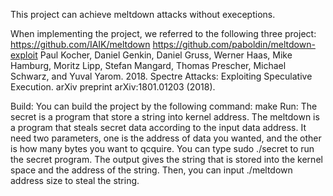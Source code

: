 This project can achieve meltdown attacks without execeptions.

When implementing the project, we referred to the following three project:
https://github.com/IAIK/meltdown
https://github.com/paboldin/meltdown-exploit
Paul Kocher, Daniel Genkin, Daniel Gruss, Werner Haas, Mike Hamburg, Moritz Lipp, Stefan Mangard, Thomas Prescher, Michael Schwarz, and Yuval Yarom. 2018. Spectre Attacks: Exploiting Speculative Execution. arXiv preprint arXiv:1801.01203 (2018).

Build:
	You can build the project by the following command:
	make
Run:
	The secret is a program that store a string into kernel address.
	The meltdown is a program that steals secret data according to the input data address. It need two parameters, one is the address of data you wanted, and the other is how many bytes you want to qcquire.
	You can type 
		sudo ./secret 
	to run the secret program. The output gives the string that is stored into the kernel space and the address of the string.
	Then, you can input
		./meltdown address size
	to steal the string.
